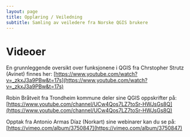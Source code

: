 ```yaml
---
layout: page
title: Opplæring / Veiledning
subtitle: Samling av veiledere fra Norske QGIS brukere
---
```


# Videoer

En grunnleggende oversikt over funksjonene i QGIS fra Chrstopher Strutz (Avinet) finnes her:
[https://www.youtube.com/watch?v=_zkxJ3a9PBw&t=17s](https://www.youtube.com/watch?v=_zkxJ3a9PBw&t=17s)

Robin Bråtveit fra Trondheim kommune deler sine QGIS oppskrifter på:
[https://www.youtube.com/channel/UCw4Qos7LZ7toSr-HWJsGs8Q](https://www.youtube.com/channel/UCw4Qos7LZ7toSr-HWJsGs8Q)

Opptak fra Antonio Armas Díaz (Norkart) sine webinarer kan du se på:
[https://vimeo.com/album/3750847](https://vimeo.com/album/3750847)

